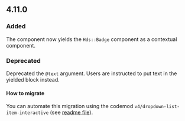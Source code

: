## 4.11.0

### Added

The component now yields the `Hds::Badge` component as a contextual component.

### Deprecated

Deprecated the `@text` argument. Users are instructed to put text in the yielded block instead.

#### How to migrate

You can automate this migration using the codemod `v4/dropdown-list-item-interactive` (see [readme file](https://github.com/hashicorp/design-system/tree/main/packages/codemods/transforms/v4/dropdown-list-item-interactive)).

